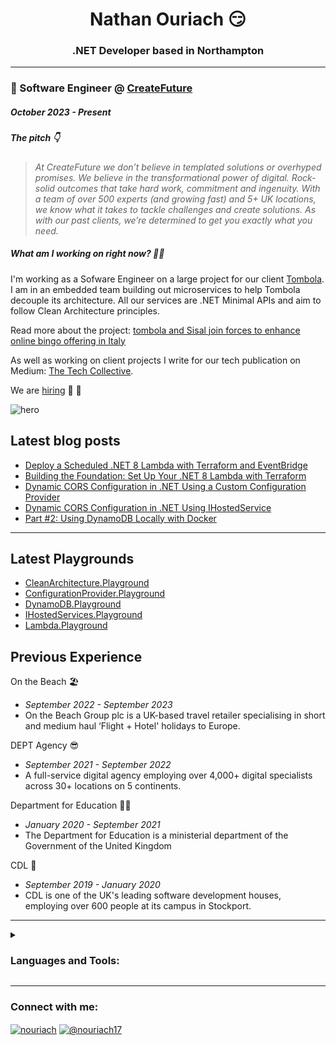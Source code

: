 <h1 align="center">Nathan Ouriach 😏 </h1>
<h3 align="center">.NET Developer based in Northampton</h3>

---
### 🔭 Software Engineer @ [CreateFuture](https://createfuture.com/about/) 
##### _October 2023 - Present_

##### The pitch 👇

> _At CreateFuture we don’t believe in templated solutions or overhyped promises.
We believe in the transformational power of digital. Rock-solid outcomes that take hard work, commitment and ingenuity.
With a team of over 500 experts (and growing fast) and 5+ UK locations, we know what it takes to tackle challenges and create solutions. As with our past clients, we’re determined to get you exactly what you need._

##### What am I working on right now? 👨‍💻

I'm working as a Sofware Engineer on a large project for our client [Tombola](https://www.tombola.co.uk/). I am in an embedded team building out microservices to help Tombola decouple its architecture. All our services are .NET Minimal APIs and aim to follow Clean Architecture principles. 

Read more about the project: [tombola and Sisal join forces to enhance online bingo offering in Italy](https://www.flutter.com/news-and-insights/press-releases/tombola-and-sisal-join-forces-to-enhance-online-bingo-offering-in-italy/)

As well as working on client projects I write for our tech publication on Medium: [The Tech Collective](https://medium.com/the-tech-collective). 

We are [hiring](https://grnh.se/775248c2teu) 📢 👋  

<img src="https://github.com/user-attachments/assets/30aceb8a-2849-4d52-8037-bef388433a77" alt="hero" height="200" width="1200">

## Latest blog posts
<!-- BLOG-POST-LIST:START -->
- [Deploy a Scheduled .NET 8 Lambda with Terraform and EventBridge](https://medium.com/the-tech-collective/deploy-a-scheduled-net-8-lambda-with-terraform-and-eventbridge-6fecad6da512?source=rss-2f0794974029------2)
- [Building the Foundation: Set Up Your .NET 8 Lambda with Terraform](https://medium.com/the-tech-collective/building-the-foundation-set-up-your-net-8-lambda-with-terraform-06113fc88bf7?source=rss-2f0794974029------2)
- [Dynamic CORS Configuration in .NET Using a Custom Configuration Provider](https://medium.com/the-tech-collective/dynamic-cors-configuration-in-net-using-a-custom-configuration-provider-707adbbc3f94?source=rss-2f0794974029------2)
- [Dynamic CORS Configuration in .NET Using IHostedService](https://medium.com/the-tech-collective/dynamic-cors-configuration-in-net-using-ihostedservice-48af93d49711?source=rss-2f0794974029------2)
- [Part #2: Using DynamoDB Locally with Docker](https://medium.com/the-tech-collective/part-2-using-dynamodb-locally-with-docker-db210bd8d124?source=rss-2f0794974029------2)
<!-- BLOG-POST-LIST:END -->

--- 

## Latest Playgrounds 

- [CleanArchitecture.Playground](https://github.com/nouriach/clean-architecture-playground/tree/main)
- [ConfigurationProvider.Playground](https://github.com/nouriach/ConfigurationProvider.Playground)
- [DynamoDB.Playground](https://github.com/nouriach/dynamodb-playground/tree/main)
- [IHostedServices.Playground](https://github.com/nouriach/IHostedServices.Playground)
- [Lambda.Playground](https://github.com/nouriach/Lambda.Playground)

## Previous Experience

On the Beach 🏖️
  * _September 2022 - September 2023_
  * On the Beach Group plc is a UK-based travel retailer specialising in short and medium haul ‘Flight + Hotel' holidays to Europe.

DEPT Agency 😎
  * _September 2021 - September 2022_
  * A full-service digital agency employing over 4,000+ digital specialists across 30+ locations on 5 continents.

Department for Education 👨‍🏫 
  * _January 2020 - September 2021_
  * The Department for Education is a ministerial department of the Government of the United Kingdom
  
CDL 🔖 
  * _September 2019 - January 2020_
  * CDL is one of the UK's leading software development houses, employing over 600 people at its campus in Stockport.
    
---

<details>
    <summary>
        <h3 align="left">Languages and Tools:</h3>
    </summary>
    <br/>
    <p align="left">
        <a href="https://aws.amazon.com" target="_blank" rel="noreferrer"> <img src="https://raw.githubusercontent.com/devicons/devicon/master/icons/amazonwebservices/amazonwebservices-original-wordmark.svg" alt="aws" width="40" height="40" /> </a>
        <a href="https://www.w3schools.com/cs/" target="_blank" rel="noreferrer"> <img src="https://raw.githubusercontent.com/devicons/devicon/master/icons/csharp/csharp-original.svg" alt="csharp" width="40" height="40" /> </a>
        <a href="https://www.cypress.io" target="_blank" rel="noreferrer"> <img src="https://raw.githubusercontent.com/simple-icons/simple-icons/6e46ec1fc23b60c8fd0d2f2ff46db82e16dbd75f/icons/cypress.svg" alt="cypress" width="40" height="40" /> </a>
        <a href="https://www.docker.com/" target="_blank" rel="noreferrer"> <img src="https://raw.githubusercontent.com/devicons/devicon/master/icons/docker/docker-original-wordmark.svg" alt="docker" width="40" height="40" /> </a>
        <a href="https://dotnet.microsoft.com/" target="_blank" rel="noreferrer"> <img src="https://raw.githubusercontent.com/devicons/devicon/master/icons/dot-net/dot-net-original-wordmark.svg" alt="dotnet" width="40" height="40" /> </a>
        <a href="https://www.microsoft.com/en-us/sql-server" target="_blank" rel="noreferrer"> <img src="https://www.svgrepo.com/show/303229/microsoft-sql-server-logo.svg" alt="mssql" width="40" height="40" /> </a>
        <a href="https://postman.com" target="_blank" rel="noreferrer"> <img src="https://www.vectorlogo.zone/logos/getpostman/getpostman-icon.svg" alt="postman" width="40" height="40" /> </a>
        <a href="https://reactjs.org/" target="_blank" rel="noreferrer"> <img src="https://raw.githubusercontent.com/devicons/devicon/master/icons/react/react-original-wordmark.svg" alt="react" width="40" height="40" /> </a>
    </p>

</details>

---
<h3 align="left">Connect with me:</h3>
<p align="left">
<a href="https://linkedin.com/in/nouriach" target="blank"><img align="center" src="https://raw.githubusercontent.com/rahuldkjain/github-profile-readme-generator/master/src/images/icons/Social/linked-in-alt.svg" alt="nouriach" height="30" width="40" /></a>
<a href="https://medium.com/@nouriach17" target="blank"><img align="center" src="https://raw.githubusercontent.com/rahuldkjain/github-profile-readme-generator/master/src/images/icons/Social/medium.svg" alt="@nouriach17" height="30" width="40" /></a>
</p>

